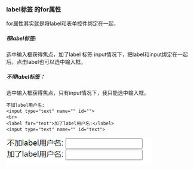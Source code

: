 ### label标签 的for属性

for属性其实就是将label和表单控件绑定在一起，

##### 带label标签:

  选中输入框获得焦点，加了label 标签 input情况下，把label和input绑定在一起后，点击label也可以选中输入框。

##### 不带label标签：

选中输入框获得焦点，只有input情况下，我只能选中输入框。

    不加label用户名:
    <input type="text" name="" id="">
    <br>
    <label for="text">加了label用户名:</label>
    <input type="text" name="" id="text">
![1](.\images\1.gif)